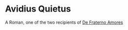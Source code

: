 # Avidius Quietus

A Roman, one of the two  recipients of [De Fraterno Amores](/Works/De_Fraterno.md)